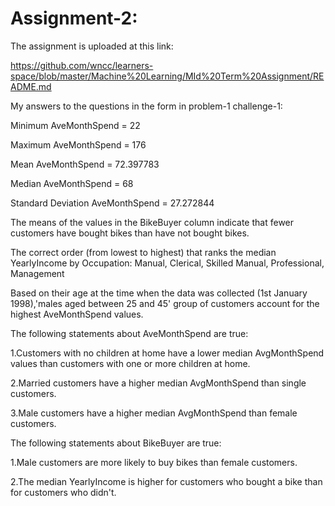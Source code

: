 # Assignment-2:

The assignment is uploaded at this link:

https://github.com/wncc/learners-space/blob/master/Machine%20Learning/MId%20Term%20Assignment/README.md

My answers to the questions in the form in problem-1 challenge-1: 

Minimum AveMonthSpend            = 22

Maximum AveMonthSpend            = 176

Mean AveMonthSpend               = 72.397783

Median AveMonthSpend             = 68

Standard Deviation AveMonthSpend = 27.272844


The means of the values in the BikeBuyer column indicate that fewer customers have bought bikes than have not bought bikes.


The correct order (from lowest to highest) that ranks the median YearlyIncome by Occupation: Manual, Clerical, Skilled Manual, Professional, Management


Based on their age at the time when the data was collected (1st January 1998),'males aged between 25 and 45' group of customers account for the highest AveMonthSpend values.

The following statements about AveMonthSpend are true:

1.Customers with no children at home have a lower median AvgMonthSpend values than customers with one or more children at home.

2.Married customers have a higher median AvgMonthSpend than single customers.

3.Male customers have a higher median AvgMonthSpend than female customers.

The following statements about BikeBuyer are true:

1.Male customers are more likely to buy bikes than female customers.

2.The median YearlyIncome is higher for customers who bought a bike than for customers who didn't.



